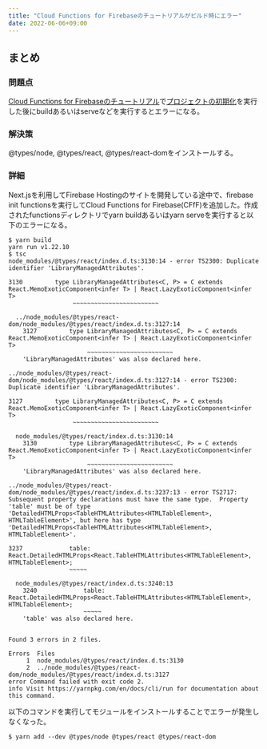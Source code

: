 ```yaml
---
title: "Cloud Functions for Firebaseのチュートリアルがビルド時にエラー"
date: 2022-06-06+09:00
---
```


## まとめ

### 問題点

[Cloud Functions for Firebaseのチュートリアル](https://firebase.google.com/docs/functions/get-started)で[プロジェクトの初期化](https://firebase.google.com/docs/functions/get-started#initialize-your-project)を実行した後にbuildあるいはserveなどを実行するとエラーになる。

### 解決策

@types/node, @types/react, @types/react-domをインストールする。

### 詳細

Next.jsを利用してFirebase Hostingのサイトを開発している途中で、firebase init functionsを実行してCloud Functions for Firebase(CFfF)を追加した。作成されたfunctionsディレクトリでyarn buildあるいはyarn serveを実行すると以下のエラーになる。

```shell
$ yarn build
yarn run v1.22.10
$ tsc
node_modules/@types/react/index.d.ts:3130:14 - error TS2300: Duplicate identifier 'LibraryManagedAttributes'.

3130         type LibraryManagedAttributes<C, P> = C extends React.MemoExoticComponent<infer T> | React.LazyExoticComponent<infer T>
                  ~~~~~~~~~~~~~~~~~~~~~~~~

  ../node_modules/@types/react-dom/node_modules/@types/react/index.d.ts:3127:14
    3127         type LibraryManagedAttributes<C, P> = C extends React.MemoExoticComponent<infer T> | React.LazyExoticComponent<infer T>
                      ~~~~~~~~~~~~~~~~~~~~~~~~
    'LibraryManagedAttributes' was also declared here.

../node_modules/@types/react-dom/node_modules/@types/react/index.d.ts:3127:14 - error TS2300: Duplicate identifier 'LibraryManagedAttributes'.

3127         type LibraryManagedAttributes<C, P> = C extends React.MemoExoticComponent<infer T> | React.LazyExoticComponent<infer T>
                  ~~~~~~~~~~~~~~~~~~~~~~~~

  node_modules/@types/react/index.d.ts:3130:14
    3130         type LibraryManagedAttributes<C, P> = C extends React.MemoExoticComponent<infer T> | React.LazyExoticComponent<infer T>
                      ~~~~~~~~~~~~~~~~~~~~~~~~
    'LibraryManagedAttributes' was also declared here.

../node_modules/@types/react-dom/node_modules/@types/react/index.d.ts:3237:13 - error TS2717: Subsequent property declarations must have the same type.  Property 'table' must be of type 'DetailedHTMLProps<TableHTMLAttributes<HTMLTableElement>, HTMLTableElement>', but here has type 'DetailedHTMLProps<TableHTMLAttributes<HTMLTableElement>, HTMLTableElement>'.

3237             table: React.DetailedHTMLProps<React.TableHTMLAttributes<HTMLTableElement>, HTMLTableElement>;
                 ~~~~~

  node_modules/@types/react/index.d.ts:3240:13
    3240             table: React.DetailedHTMLProps<React.TableHTMLAttributes<HTMLTableElement>, HTMLTableElement>;
                     ~~~~~
    'table' was also declared here.


Found 3 errors in 2 files.

Errors  Files
     1  node_modules/@types/react/index.d.ts:3130
     2  ../node_modules/@types/react-dom/node_modules/@types/react/index.d.ts:3127
error Command failed with exit code 2.
info Visit https://yarnpkg.com/en/docs/cli/run for documentation about this command.
```

以下のコマンドを実行してモジュールをインストールすることでエラーが発生しなくなった。

```shell
$ yarn add --dev @types/node @types/react @types/react-dom
```
